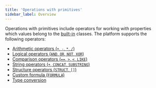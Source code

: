 ```yaml
---
title: 'Operations with primitives'
sidebar_label: Overview
---
```


Оperations with primitives include operators for working with properties which values belong to the [built-in](Built-in_classes.md) classes. The platform supports the following operators:

-   [Arithmetic operators (`+`, `-`, `*`, `/`)](Arithmetic_operators_+_-_etc.md)
-   [Logical operators (`AND`, `OR`, `NOT`, `XOR`)](Logical_operators_AND_OR_NOT_XOR.md)
-   [Comparison operators (`==`, `>`, `<`, `LIKE`)](Comparison_operators_=_etc.md)
-   [String operators (`+`, `CONCAT`, `SUBSTRING`)](String_operators_+_CONCAT_SUBSTRING.md)
-   [Structure operators (`STRUCT`, `[]`)](Structure_operators_STRUCT.md)
-   [Custom formula (`FORMULA`)](Custom_formula_FORMULA.md)
-   [Type conversion](Type_conversion.md)

  
